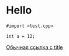 # Hello
```
#import <test.cpp>

int a = 12;
```

[Обычная ссылка с title](https://www.google.com "Сайт Google")